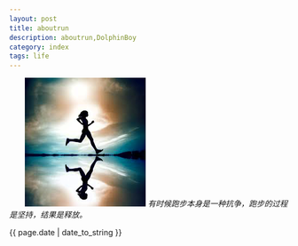 ```yaml
---
layout: post
title: aboutrun
description: aboutrun,DolphinBoy
category: index
tags: life
---
```

　　<img src="images/posts/aboutrun.png" alt="about run.">
	<em>
		有时候跑步本身是一种抗争，跑步的过程是坚持，结果是释放。
	</em>
　　<p>{{ page.date | date_to_string }}</p>